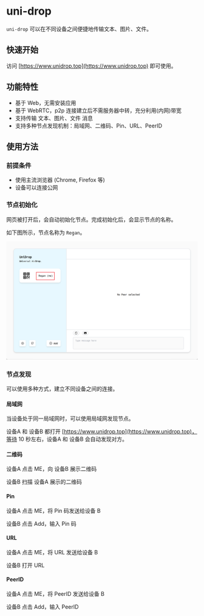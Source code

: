 # uni-drop

`uni-drop` 可以在不同设备之间便捷地传输文本、图片、文件。

## 快速开始

访问 [https://www.unidrop.top](https://www.unidrop.top) 即可使用。

## 功能特性

- 基于 Web，无需安装应用
- 基于 WebRTC，p2p 连接建立后不需服务器中转，充分利用(内网)带宽
- 支持传输 文本、图片、文件 消息
- 支持多种节点发现机制：局域网、二维码、Pin、URL、PeerID

## 使用方法

### 前提条件

- 使用主流浏览器 (Chrome, Firefox 等)
- 设备可以连接公网

### 节点初始化

网页被打开后，会自动初始化节点。完成初始化后，会显示节点的名称。

如下图所示，节点名称为 `Regan`。

![name](./docs/assets/name.png)

### 节点发现

可以使用多种方式，建立不同设备之间的连接。

#### 局域网

当设备处于同一局域网时，可以使用局域网发现节点。

设备A 和 设备B 都打开 [https://www.unidrop.top](https://www.unidrop.top)，等待 10 秒左右，设备A 和 设备B 会自动发现对方。

#### 二维码

设备A 点击 ME，向 设备B 展示二维码

设备B 扫描 设备A 展示的二维码

#### Pin

设备A 点击 ME，将 Pin 码发送给设备 B

设备B 点击 Add，输入 Pin 码

#### URL

设备A 点击 ME，将 URL 发送给设备 B

设备B 打开 URL

#### PeerID

设备A 点击 ME，将 PeerID 发送给设备 B

设备B 点击 Add，输入 PeerID
